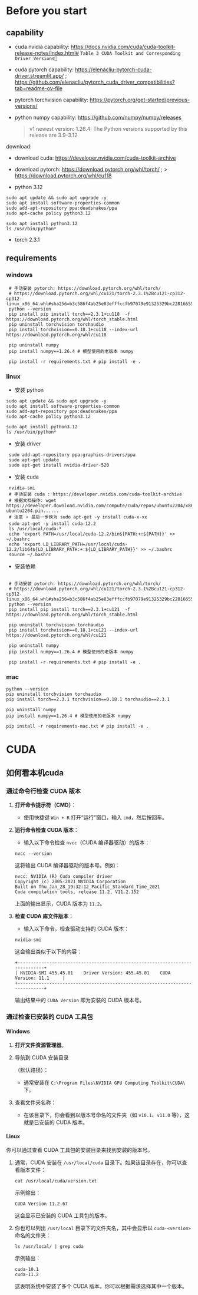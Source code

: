 # Before you start

## capability

+ cuda nvidia capability:  https://docs.nvidia.com/cuda/cuda-toolkit-release-notes/index.html#
  `Table 3 CUDA Toolkit and Corresponding Driver Versions`
+ cuda pytorch capability: https://elenacliu-pytorch-cuda-driver.streamlit.app/ ; https://github.com/elenacliu/pytorch_cuda_driver_compatibilities?tab=readme-ov-file
+ pytorch torchvision capability: https://pytorch.org/get-started/previous-versions/
+ python numpy capability: https://github.com/numpy/numpy/releases

  > v1 newest version: 1.26.4: The Python versions supported by this release are 3.9-3.12




download: 

+ download cuda: https://developer.nvidia.com/cuda-toolkit-archive

+ download pytorch: https://download.pytorch.org/whl/torch/ ; > https://download.pytorch.org/whl/cu118

+ python 3.12

```shell
sudo apt update && sudo apt upgrade -y
sudo apt install software-properties-common
sudo add-apt-repository ppa:deadsnakes/ppa
sudo apt-cache policy python3.12

sudo apt install python3.12
ls /usr/bin/python*
```
+ torch 2.3.1

## requirements

### windows

```shell
 # 手动安装 pytorch: https://download.pytorch.org/whl/torch/
 # https://download.pytorch.org/whl/cu121/torch-2.3.1%2Bcu121-cp312-cp312-linux_x86_64.whl#sha256=b3c586f4ab25e83efffccfb97079e91325329bc228166555c4bb93957753d4ea
 python --version
 pip install pip install torch==2.3.1+cu118  -f https://download.pytorch.org/whl/torch_stable.html
 pip uninstall torchvision torchaudio
 pip install torchvision==0.18.1+cu118 --index-url https://download.pytorch.org/whl/cu118
 
 pip uninstall numpy
 pip install numpy==1.26.4 # 模型使用的老版本 numpy
 
 pip install -r requirements.txt # pip install -e .
```

### linux
+ 安装 python
```shell
sudo apt update && sudo apt upgrade -y
sudo apt install software-properties-common
sudo add-apt-repository ppa:deadsnakes/ppa
sudo apt-cache policy python3.12

sudo apt install python3.12
ls /usr/bin/python*
```
+ 安装 driver

```shell
 sudo add-apt-repository ppa:graphics-drivers/ppa
 sudo apt-get update
 sudo apt-get install nvidia-driver-520
```

+ 安装 cuda

```shell
 nvidia-smi
 # 手动安装 cuda : https://developer.nvidia.com/cuda-toolkit-archive
 # 根据文档操作: wget https://developer.download.nvidia.com/compute/cuda/repos/ubuntu2204/x86_64/cuda-ubuntu2204.pin......
 # 注意 ⭐️ 最后一步换为 sudo apt-get -y install cuda-x-xx
 sudo apt-get -y install cuda-12.2
 ls /usr/local/cuda-*
 echo 'export PATH=/usr/local/cuda-12.2/bin${PATH:+:${PATH}}' >> ~/.bashrc
 echo 'export LD_LIBRARY_PATH=/usr/local/cuda-12.2/lib64${LD_LIBRARY_PATH:+:${LD_LIBRARY_PATH}}' >> ~/.bashrc
 source ~/.bashrc
```

+ 安装依赖

```shell

 # 手动安装 pytorch: https://download.pytorch.org/whl/torch/
 # https://download.pytorch.org/whl/cu121/torch-2.3.1%2Bcu121-cp312-cp312-linux_x86_64.whl#sha256=b3c586f4ab25e83efffccfb97079e91325329bc228166555c4bb93957753d4ea
 python --version
 pip install pip install torch==2.3.1+cu121  -f https://download.pytorch.org/whl/torch_stable.html
 
 pip uninstall torchvision torchaudio
 pip install torchvision==0.18.1+cu121 --index-url https://download.pytorch.org/whl/cu121
 
 pip uninstall numpy
 pip install numpy==1.26.4 # 模型使用的老版本 numpy
 
 pip install -r requirements.txt # pip install -e .
```

### mac

```
python --version
pip uninstall torchvision torchaudio
pip install torch==2.3.1 torchvision==0.18.1 torchaudio==2.3.1

pip uninstall numpy
pip install numpy==1.26.4 # 模型使用的老版本 numpy

pip install -r requirements-mac.txt # pip install -e .
```

# CUDA

## 如何看本机cuda

### **通过命令行检查 CUDA 版本**

1. **打开命令提示符（CMD）**：

   - 使用快捷键 `Win + R` 打开“运行”窗口，输入 `cmd`，然后按回车。

2. **运行命令检查 CUDA 版本**：

   - 输入以下命令检查 `nvcc`（CUDA 编译器驱动）的版本：

   ```
   nvcc --version
   ```

   这将输出 CUDA 编译器驱动的版本号。例如：

   ```
   nvcc: NVIDIA (R) Cuda compiler driver
   Copyright (c) 2005-2021 NVIDIA Corporation
   Built on Thu_Jan_28_19:32:12_Pacific_Standard_Time_2021
   Cuda compilation tools, release 11.2, V11.2.152
   ```

   上面的输出显示，CUDA 版本为 `11.2`。

3. **检查 CUDA 库文件版本**：

   - 输入以下命令，检查驱动支持的 CUDA 版本：

   ```
   nvidia-smi
   ```

   这会输出类似于以下的内容：

   ```
   +-----------------------------------------------------------------------------+
   | NVIDIA-SMI 455.45.01    Driver Version: 455.45.01    CUDA Version: 11.1     |
   +-----------------------------------------------------------------------------+
   ```

   输出结果中的 `CUDA Version` 即为安装的 CUDA 版本号。

### **通过检查已安装的 CUDA 工具包**

#### Windows

1. **打开文件资源管理器**。

2. 导航到 CUDA 安装目录

   （默认路径）：

   - 通常安装在 `C:\Program Files\NVIDIA GPU Computing Toolkit\CUDA\` 下。

3. 查看文件夹名称：

   - 在该目录下，你会看到以版本号命名的文件夹（如 `v10.1`、`v11.0` 等），这就是已安装的 CUDA 版本。

#### Linux

你可以通过查看 CUDA 工具包的安装目录来找到安装的版本号。

1. 通常，CUDA 安装在 `/usr/local/cuda` 目录下。如果该目录存在，你可以查看版本文件：

   ```
   cat /usr/local/cuda/version.txt
   ```

   示例输出：

   ```
   CUDA Version 11.2.67
   ```

   这会显示已安装的 CUDA 工具包的版本。

2. 你也可以列出 `/usr/local` 目录下的文件夹名，其中会显示以 `cuda-<version>` 命名的文件夹：

   ```
   ls /usr/local/ | grep cuda
   ```

   示例输出：

   ```
   cuda-10.1
   cuda-11.2
   ```

   这表明系统中安装了多个 CUDA 版本，你可以根据需求选择其中一个版本。